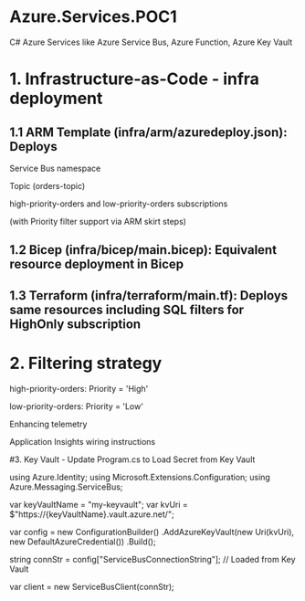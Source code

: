 # Azure.Services.POC1
C# Azure Services like Azure Service Bus, Azure Function, Azure Key Vault

# 1. Infrastructure-as-Code - infra deployment
## 1.1 ARM Template (infra/arm/azuredeploy.json): Deploys

Service Bus namespace

Topic (orders-topic)

high-priority-orders and low-priority-orders subscriptions

(with Priority filter support via ARM skirt steps)


## 1.2 Bicep (infra/bicep/main.bicep): Equivalent resource deployment in Bicep


## 1.3 Terraform (infra/terraform/main.tf): Deploys same resources including SQL filters for HighOnly subscription


# 2. Filtering strategy

high-priority-orders: Priority = 'High'

low-priority-orders: Priority = 'Low'

Enhancing telemetry

Application Insights wiring instructions

#3. Key Vault -  Update Program.cs to Load Secret from Key Vault

using Azure.Identity;
using Microsoft.Extensions.Configuration;
using Azure.Messaging.ServiceBus;

var keyVaultName = "my-keyvault";
var kvUri = $"https://{keyVaultName}.vault.azure.net/";

var config = new ConfigurationBuilder()
    .AddAzureKeyVault(new Uri(kvUri), new DefaultAzureCredential())
    .Build();

string connStr = config["ServiceBusConnectionString"]; // Loaded from Key Vault

var client = new ServiceBusClient(connStr);